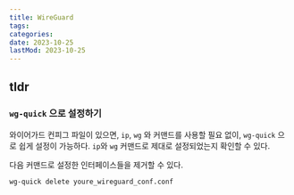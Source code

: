 ```yaml
---
title: WireGuard
tags:
categories:
date: 2023-10-25
lastMod: 2023-10-25
---
```

## tldr

### `wg-quick` 으로 설정하기
와이어가드 컨피그 파일이 있으면, `ip`, `wg` 와 커맨드를 사용할 필요 없이, `wg-quick` 으로 쉽게 설정이 가능하다.
`ip`와 `wg` 커맨드로 제대로 설정되었는지 확인할 수 있다.

다음 커맨드로 설정한 인터페이스들을 제거할 수 있다.
```sh
wg-quick delete youre_wireguard_conf.conf
```
